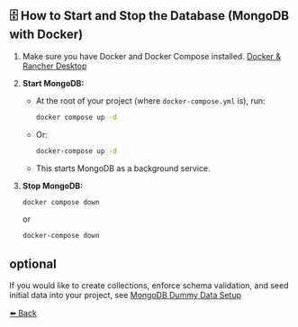 ## 🗄️ How to Start and Stop the Database (MongoDB with Docker)

1. Make sure you have Docker and Docker Compose installed. [Docker & Rancher Desktop](./DOCKER_RANCHER_DESKTOP)  

2. **Start MongoDB:**
   - At the root of your project (where `docker-compose.yml` is), run:
     ```sh
     docker compose up -d
     ```
   - Or:
     ```sh
     docker-compose up -d
     ```
   - This starts MongoDB as a background service.

3. **Stop MongoDB:**
    ```sh
    docker compose down
    ```
   or
    ```sh
    docker-compose down
    ```

## optional
If you would like to create collections, enforce schema validation, and seed initial data into your project, see [MongoDB Dummy Data Setup](./initialization-scripts.md)  

[⬅️ Back](README.md)